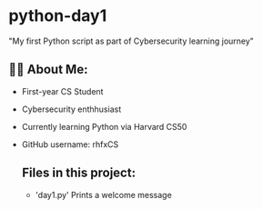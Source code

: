 # python-day1
"My first Python script as part of Cybersecurity learning journey"
## 👩‍💻 About Me:
- First-year CS Student
- Cybersecurity enthhusiast
- Currently learning Python via Harvard CS50
- GitHub username: rhfxCS

  ## Files in this project:
  - 'day1.py' Prints a welcome message
